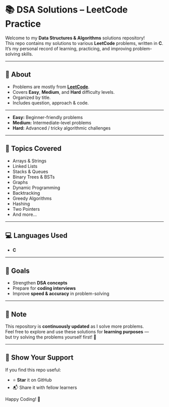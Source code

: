 # 📚 DSA Solutions – LeetCode Practice

Welcome to my **Data Structures & Algorithms** solutions repository!  
This repo contains my solutions to various **LeetCode** problems, written in **C**.
It’s my personal record of learning, practicing, and improving problem-solving skills.

---

## 📝 About
- Problems are mostly from **[LeetCode](https://leetcode.com/)**.
- Covers **Easy**, **Medium**, and **Hard** difficulty levels.
- Organized by title.
- Includes question, approach & code.

---

- **Easy:** Beginner-friendly problems  
- **Medium:** Intermediate-level problems  
- **Hard:** Advanced / tricky algorithmic challenges 

---

## 🚀 Topics Covered
- Arrays & Strings
- Linked Lists
- Stacks & Queues
- Binary Trees & BSTs
- Graphs
- Dynamic Programming
- Backtracking
- Greedy Algorithms
- Hashing
- Two Pointers
- And more…

---

## 💻 Languages Used
- **C**

---

## 🎯 Goals
- Strengthen **DSA concepts**
- Prepare for **coding interviews**
- Improve **speed & accuracy** in problem-solving

---

## 📌 Note
This repository is **continuously updated** as I solve more problems.  
Feel free to explore and use these solutions for **learning purposes** —  
but try solving the problems yourself first! 💪

---

## 🌟 Show Your Support
If you find this repo useful:
- ⭐ **Star** it on GitHub
- 📬 Share it with fellow learners

Happy Coding! 🚀
